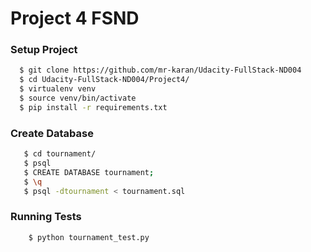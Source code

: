 # Project 4 FSND

### Setup Project

```bash
  $ git clone https://github.com/mr-karan/Udacity-FullStack-ND004
  $ cd Udacity-FullStack-ND004/Project4/
  $ virtualenv venv
  $ source venv/bin/activate
  $ pip install -r requirements.txt
```

### Create Database
```bash
   $ cd tournament/
   $ psql 
   $ CREATE DATABASE tournament;
   $ \q
   $ psql -dtournament < tournament.sql
```

### Running Tests
```bash
    $ python tournament_test.py
```
